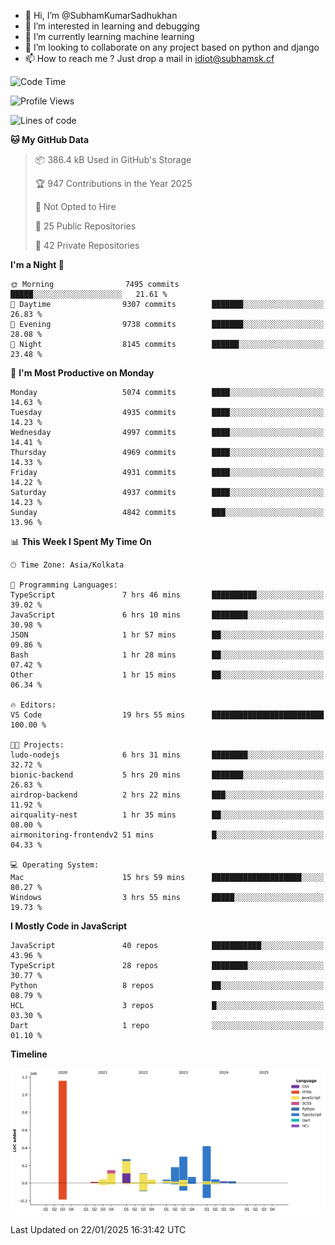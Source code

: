 - 👋 Hi, I’m @SubhamKumarSadhukhan
- 👀 I’m interested in learning and debugging
- 🌱 I’m currently learning machine learning
- 💞️ I’m looking to collaborate on any project based on python and django
- 📫 How to reach me ?
      Just drop a mail in idiot@subhamsk.cf

<!---
SubhamKumarSadhukhan/SubhamKumarSadhukhan is a ✨ special ✨ repository because its `README.md` (this file) appears on your GitHub profile.
You can click the Preview link to take a look at your changes.
--->


<!--START_SECTION:waka-->
![Code Time](http://img.shields.io/badge/Code%20Time-2%2C728%20hrs%2031%20mins-blue)

![Profile Views](http://img.shields.io/badge/Profile%20Views-0-blue)

![Lines of code](https://img.shields.io/badge/From%20Hello%20World%20I%27ve%20Written-2.8%20million%20lines%20of%20code-blue)

**🐱 My GitHub Data** 

> 📦 386.4 kB Used in GitHub's Storage 
 > 
> 🏆 947 Contributions in the Year 2025
 > 
> 🚫 Not Opted to Hire
 > 
> 📜 25 Public Repositories 
 > 
> 🔑 42 Private Repositories 
 > 
**I'm a Night 🦉** 

```text
🌞 Morning                7495 commits        █████░░░░░░░░░░░░░░░░░░░░   21.61 % 
🌆 Daytime                9307 commits        ███████░░░░░░░░░░░░░░░░░░   26.83 % 
🌃 Evening                9738 commits        ███████░░░░░░░░░░░░░░░░░░   28.08 % 
🌙 Night                  8145 commits        ██████░░░░░░░░░░░░░░░░░░░   23.48 % 
```
📅 **I'm Most Productive on Monday** 

```text
Monday                   5074 commits        ████░░░░░░░░░░░░░░░░░░░░░   14.63 % 
Tuesday                  4935 commits        ████░░░░░░░░░░░░░░░░░░░░░   14.23 % 
Wednesday                4997 commits        ████░░░░░░░░░░░░░░░░░░░░░   14.41 % 
Thursday                 4969 commits        ████░░░░░░░░░░░░░░░░░░░░░   14.33 % 
Friday                   4931 commits        ████░░░░░░░░░░░░░░░░░░░░░   14.22 % 
Saturday                 4937 commits        ████░░░░░░░░░░░░░░░░░░░░░   14.23 % 
Sunday                   4842 commits        ███░░░░░░░░░░░░░░░░░░░░░░   13.96 % 
```


📊 **This Week I Spent My Time On** 

```text
🕑︎ Time Zone: Asia/Kolkata

💬 Programming Languages: 
TypeScript               7 hrs 46 mins       ██████████░░░░░░░░░░░░░░░   39.02 % 
JavaScript               6 hrs 10 mins       ████████░░░░░░░░░░░░░░░░░   30.98 % 
JSON                     1 hr 57 mins        ██░░░░░░░░░░░░░░░░░░░░░░░   09.86 % 
Bash                     1 hr 28 mins        ██░░░░░░░░░░░░░░░░░░░░░░░   07.42 % 
Other                    1 hr 15 mins        ██░░░░░░░░░░░░░░░░░░░░░░░   06.34 % 

🔥 Editors: 
VS Code                  19 hrs 55 mins      █████████████████████████   100.00 % 

🐱‍💻 Projects: 
ludo-nodejs              6 hrs 31 mins       ████████░░░░░░░░░░░░░░░░░   32.72 % 
bionic-backend           5 hrs 20 mins       ███████░░░░░░░░░░░░░░░░░░   26.83 % 
airdrop-backend          2 hrs 22 mins       ███░░░░░░░░░░░░░░░░░░░░░░   11.92 % 
airquality-nest          1 hr 35 mins        ██░░░░░░░░░░░░░░░░░░░░░░░   08.00 % 
airmonitoring-frontendv2 51 mins             █░░░░░░░░░░░░░░░░░░░░░░░░   04.33 % 

💻 Operating System: 
Mac                      15 hrs 59 mins      ████████████████████░░░░░   80.27 % 
Windows                  3 hrs 55 mins       █████░░░░░░░░░░░░░░░░░░░░   19.73 % 
```

**I Mostly Code in JavaScript** 

```text
JavaScript               40 repos            ███████████░░░░░░░░░░░░░░   43.96 % 
TypeScript               28 repos            ████████░░░░░░░░░░░░░░░░░   30.77 % 
Python                   8 repos             ██░░░░░░░░░░░░░░░░░░░░░░░   08.79 % 
HCL                      3 repos             █░░░░░░░░░░░░░░░░░░░░░░░░   03.30 % 
Dart                     1 repo              ░░░░░░░░░░░░░░░░░░░░░░░░░   01.10 % 
```



**Timeline**

![Lines of Code chart](https://raw.githubusercontent.com/SubhamKumarSadhukhan/SubhamKumarSadhukhan/main/assets/bar_graph.png)


 Last Updated on 22/01/2025 16:31:42 UTC
<!--END_SECTION:waka-->
